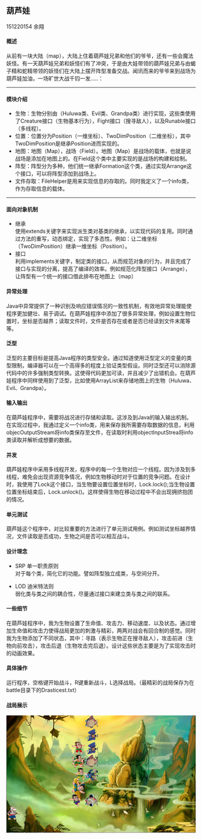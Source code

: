 ## 葫芦娃
151220154 余翔</br>
#### 概述
从前有一块大陆（map），大陆上住着葫芦娃兄弟和他们的爷爷，还有一些会魔法妖怪。有一天葫芦娃兄弟和妖怪们有了冲突，于是由大娃带领的葫芦娃兄弟与由蝎子精和蛇精带领的妖怪们在大陆上摆开阵型准备交战。闻讯而来的爷爷来到战场为葫芦娃加油，一场旷世大战千钧一发.....：</br>
***
#### 模块介绍
* 生物：生物分别由（Huluwa类、Evil类、Grandpa类）进行实现，这些类使用了Creature接口（生物基本行为），Fight接口（搜寻敌人），以及Runable接口（多线程）。
* 位置：位置分为Position（一维坐标）、TwoDimPosition（二维坐标），其中TwoDimPosition是继承Position进而实现的。
* 地图：地图（Map），战场（Field）。地图（Map）是战场的载体，也就是说战场是添加在地图上的。在Field这个类中主要实现的是战场的构建和绘制。
* 阵型：阵型分为多种，他们统一继承Formation这个类，通过实现Arrange这个接口，可以将阵型添加到战场上。
* 文件存取：FileHelper是用来实现信息的存取的。同时我定义了一个info类，作为存取信息的载体。

***
#### 面向对象机制
*  继承</br>
使用extends关键字来实现派生类对基类的继承，以实现代码的复用。同时通过方法的重写，动态绑定，实现了多态性。例如：让二维坐标（TwoDimPosition）继承一维坐标（Position）。
* 接口</br>
利用implements关键字，制定类的接口，从而规范对象的行为，并且完成了接口与实现的分离，提高了编译的效率。例如规范化阵型接口（Arrange），让阵型有一个统一的接口借此排布在地图上（map）</br>

#### 异常处理
Java中异常提供了一种识别及响应错误情况的一致性机制，有效地异常处理能使程序更加健壮、易于调试。在葫芦娃程序中添加了很多异常处理，例如设置生物位置时，坐标是否越界；读取文件时，文件是否存在或者是否已经读到文件末尾等等。

#### 泛型
泛型的主要目标是提高Java程序的类型安全。通过知道使用泛型定义的变量的类型限制，编译器可以在一个高得多的程度上验证类型假设。同时泛型还可以消除源代码中的许多强制类型转换。这使得代码更加可读，并且减少了出错机会。在葫芦娃程序中同样使用到了泛型，比如使用ArrayList<Creature>来存储地图上的生物（Huluwa、Evil、Grandpa）。

#### 输入输出
在葫芦娃程序中，需要将战况进行存储和读取。这涉及到Java的输入输出机制。在实现过程中，我通过定义一个info类，用来保存我所需要存取数据的信息，利用objecOutputStream将info类保存至文件，在读取时利用objectInputStrea将info类读取并解析成想要的数据。

#### 并发
葫芦娃程序中采用多线程开发，程序中的每一个生物对应一个线程。因为涉及到多线程，难免会出现资源竞争情况，例如生物移动时对于位置的竞争问题。在设计时，我使用了Lock这个接口，当生物要设置位置坐标时，Lock.lock();当生物设置位置坐标结束后，Lock.unlock()。这样使得生物在移动过程中不会出现拥挤抱团的情况。

#### 单元测试
葫芦娃这个程序中，对比较重要的方法进行了单元测试用例。例如测试坐标越界情况，文件读取是否成功，生物之间是否可以相互战斗。
#### 设计理念
* SRP 单一职责原则</br>
对于每个类，简化它的功能。譬如阵型独立成类，与空间分开。

* LOD 迪米特法则</br>
弱化类与类之间的耦合性，尽量通过接口来建立类与类之间的联系。</br>

#### 一些细节
在葫芦娃程序中，我为生物设置了生命值、攻击力、移动速度、以及状态。通过增加生命值和攻击力使得战局更加的刺激与精彩，两两对战会有回合制的感觉。同时我为生物添加了不同状态，其中：寻路（表示生物正在搜寻敌人），攻击前进（生物向前攻击），攻击后退（生物攻击完后退）。设计这些状态主要是为了实现攻击时的动画效果。

#### 具体操作
运行程序，空格键开始战斗，R键重新战斗，L选择战局。（最精彩的战局保存为在battle目录下的Drasticest.txt）

#### 战局展示
![image](screen/battle.png)
